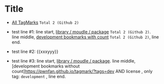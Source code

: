 # Title

* [All TagMarks](https://pwnfan.github.io/tagmark) `Total 2 (Github 2)`

* test line #1: line start, [library / moudle / package](https://pwnfan.github.io/tagmark/?tags=library) `Total 2 (Github 2)`. line middle, [development bookmarks with count](https://pwnfan.github.io/tagmark/?tags=dev) `Total 2 (Github 2)`, line end.
* test line #2: {{xxxyyy}}
* test line #3: line start, [library / moudle / package](https://pwnfan.github.io/tagmark/?tags=library). line middle, [development bookmarks without count]https://pwnfan.github.io/tagmark/?tags=dev AND license , only tag: `development` , line end.
